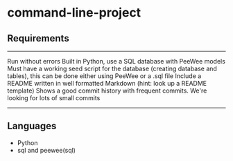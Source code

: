 # command-line-project
## Requirements
---
Run without errors
Built in Python, use a SQL database with PeeWee models
Must have a working seed script for the database (creating database and tables), this can be done either using PeeWee or a .sql file
Include a README written in well formatted Markdown (hint: look up a README template)
Shows a good commit history with frequent commits. We're looking for lots of small commits

---
## Languages
-   Python
-   sql and peewee(sql)
